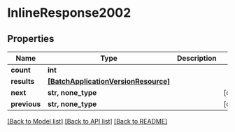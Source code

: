 # InlineResponse2002

## Properties
Name | Type | Description | Notes
------------ | ------------- | ------------- | -------------
**count** | **int** |  | 
**results** | [**[BatchApplicationVersionResource]**](BatchApplicationVersionResource.md) |  | 
**next** | **str, none_type** |  | [optional] 
**previous** | **str, none_type** |  | [optional] 

[[Back to Model list]](../README.md#documentation-for-models) [[Back to API list]](../README.md#documentation-for-api-endpoints) [[Back to README]](../README.md)


